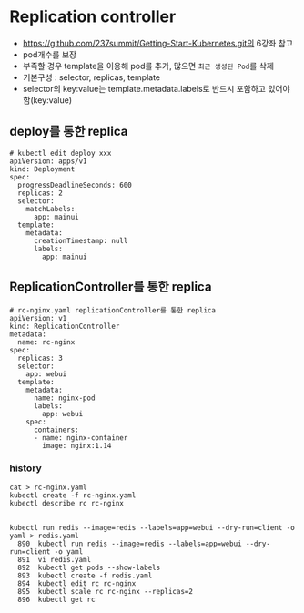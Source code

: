# Replication controller 
  - https://github.com/237summit/Getting-Start-Kubernetes.git의 6강좌 참고
  - pod개수를 보장
  - 부족할 경우 template을 이용해 pod를 추가, 많으면 `최근 생성된 Pod`를 삭제
  - 기본구성 : selector, replicas, template
  - selector의 key:value는 template.metadata.labels로 반드시 포함하고 있어야 함(key:value)
  
## deploy를 통한 replica  
```
# kubectl edit deploy xxx
apiVersion: apps/v1
kind: Deployment
spec:
  progressDeadlineSeconds: 600
  replicas: 2  
  selector:
    matchLabels:
      app: mainui
  template:
    metadata:
      creationTimestamp: null
      labels:
        app: mainui
```

## ReplicationController를 통한 replica 
```
# rc-nginx.yaml replicationController를 통한 replica
apiVersion: v1
kind: ReplicationController
metadata:
  name: rc-nginx
spec:
  replicas: 3
  selector:
    app: webui
  template:
    metadata:
      name: nginx-pod
      labels:
        app: webui
    spec:
      containers:
      - name: nginx-container
        image: nginx:1.14
```

### history
```
cat > rc-nginx.yaml
kubectl create -f rc-nginx.yaml
kubectl describe rc rc-nginx

```

## 
```
kubectl run redis --image=redis --labels=app=webui --dry-run=client -o yaml > redis.yaml
  890  kubectl run redis --image=redis --labels=app=webui --dry-run=client -o yaml
  891  vi redis.yaml
  892  kubectl get pods --show-labels
  893  kubectl create -f redis.yaml
  894  kubectl edit rc rc-nginx
  895  kubectl scale rc rc-nginx --replicas=2
  896  kubectl get rc
```

